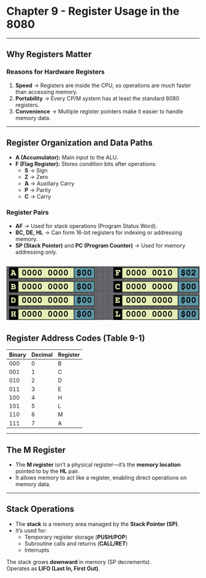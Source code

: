 # Chapter 9 - Register Usage in the 8080

---

##  Why Registers Matter

### Reasons for Hardware Registers
1. **Speed** → Registers are inside the CPU, so operations are much faster than accessing memory.  
2. **Portability** → Every CP/M system has at least the standard 8080 registers.  
3. **Convenience** → Multiple register pointers make it easier to handle memory data.

---

##  Register Organization and Data Paths

- **A (Accumulator):** Main input to the ALU.  
- **F (Flag Register):** Stores condition bits after operations:
  - **S** → Sign  
  - **Z** → Zero  
  - **A** → Auxiliary Carry  
  - **P** → Parity  
  - **C** → Carry  

### Register Pairs
- **AF** → Used for stack operations (Program Status Word).  
- **BC, DE, HL** → Can form 16-bit registers for indexing or addressing memory.  
- **SP (Stack Pointer)** and **PC (Program Counter)** → Used for memory addressing only.

![registerImage](images/register.png)
---

##  Register Address Codes (Table 9-1)

| Binary | Decimal | Register |
|---------|----------|-----------|
| 000 | 0 | B |
| 001 | 1 | C |
| 010 | 2 | D |
| 011 | 3 | E |
| 100 | 4 | H |
| 101 | 5 | L |
| 110 | 6 | M |
| 111 | 7 | A |

---

##  The M Register

- The **M register** isn’t a physical register—it’s the **memory location** pointed to by the **HL** pair.  
- It allows memory to act like a register, enabling direct operations on memory data.

---

##  Stack Operations

- The **stack** is a memory area managed by the **Stack Pointer (SP)**.  
- It’s used for:
  - Temporary register storage (**PUSH/POP**)
  - Subroutine calls and returns (**CALL/RET**)
  - Interrupts  

 The stack grows **downward** in memory (SP decrements).  
Operates as **LIFO (Last In, First Out)**.

